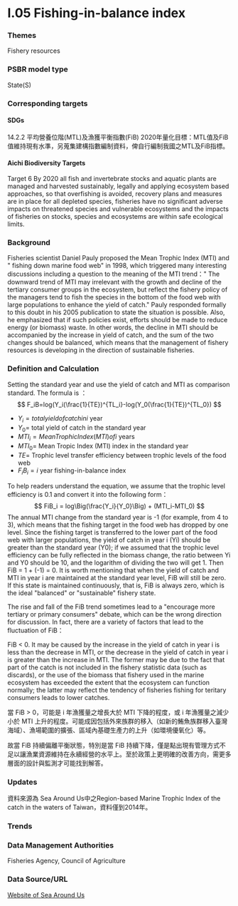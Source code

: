# I.05 Fishing-in-balance index

<script type="text/javascript" src="http://cdn.mathjax.org/mathjax/latest/MathJax.js?config=TeX-AMS-MML_HTMLorMML"></script>

### Themes
Fishery resources
### PSBR model type
State(S)
### Corresponding targets
#### SDGs
14.2.2 平均營養位階(MTL)及漁獲平衡指數(FiB) 2020年量化目標：MTL值及FiB值維持現有水準，另蒐集建構指數編制資料，俾自行編制我國之MTL及FiB指標。
#### Aichi Biodiversity Targets
Target 6 By 2020 all fish and invertebrate stocks and aquatic plants are managed and harvested sustainably, legally and applying ecosystem based approaches, so that overfishing is avoided, recovery plans and measures are in place for all depleted species, fisheries have no significant adverse impacts on threatened species and vulnerable ecosystems and the impacts of fisheries on stocks, species and ecosystems are within safe ecological limits.
### Background
Fisheries scientist Daniel Pauly proposed the Mean Trophic Index (MTI) and " fishing down marine food web" in 1998, which triggered many interesting discussions including a question to the meaning of the MTI trend：" The downward trend of MTI may irrelevant with the growth and decline of the tertiary consumer groups in the ecosystem, but reflect the fishery policy of the managers tend to fish the species in the bottom of the food web with large populations to enhance the yield of catch." Pauly responded formally to this doubt in his 2005 publication to state the situation is possible. Also, he emphasized that if such policies exist, efforts should be made to reduce energy (or biomass) waste. In other words, the decline in MTI should be accompanied by the increase in yield of catch, and the sum of the two changes should be balanced, which means that the management of fishery resources is developing in the direction of sustainable fisheries.
### Definition and Calculation
Setting the standard year and use the yield of catch and MTI as comparison standard. The formula is ： $$ F_iB=log(Y_i(\frac{1}{TE})^{TL_i}-log(Y_0(\frac{1}{TE})^{TL_0}) $$
* $Y_i= total yield of catch in i$ year
* $Y_0=$ total yield of catch in the standard year
* $MTI_i= Mean Trophic Index (MTI) of i$ years
* $MTI_0=$ Mean Tropic Index (MTI) index in the standard year
* $TE=$ Trophic level transfer efficiency between trophic levels of the food web
* $F_iB_i= i$ year fishing-in-balance index

To help readers understand the equation, we assume that the trophic level efficiency is 0.1 and convert it into the following form： $$ FiB_i = log\Big(\frac{Y_i}{Y_0}\Big) + (MTI_i-MTI_0) $$ The annual MTI change from the standard year is -1 (for example, from 4 to 3), which means that the fishing target in the food web has dropped by one level. Since the fishing target is transferred to the lower part of the food web with larger populations, the yield of catch in year i (Yi) should be greater than the standard year (Y0); if we assumed that the trophic level efficiency can be fully reflected in the biomass change, the ratio between Yi and Y0 should be 10, and the logarithm of dividing the two will get 1. Then FiB = 1 + (-1) = 0. It is worth mentioning that when the yield of catch and MTI in year i are maintained at the standard year level, FiB will still be zero. If this state is maintained continuously, that is, FiB is always zero, which is the ideal "balanced" or "sustainable" fishery state.

The rise and fall of the FiB trend sometimes lead to a "encourage more tertiary or primary consumers" debate, which can be the wrong direction for discussion. In fact, there are a variety of factors that lead to the fluctuation of FiB：

FiB < 0. It may be caused by the increase in the yield of catch in year i is less than the decrease in MTI, or the decrease in the yield of catch in year i is greater than the increase in MTI. The former may be due to the fact that part of the catch is not included in the fishery statistic data (such as discards), or the use of the biomass that fishery used in the marine ecosystem has exceeded the extent that the ecosystem can function normally; the latter may reflect the tendency of fisheries fishing for teritary consumers leads to lower catches.

當 FiB > 0，可能是 i 年漁獲量之增長大於 MTI 下降的程度，或 i 年漁獲量之減少小於 MTI 上升的程度。可能成因包括外來族群的移入（如新的鮪魚族群移入臺灣海域）、漁場範圍的擴張、區域內基礎生產力的上升（如環境優氧化）等。

故當 FiB 持續偏離平衡狀態，特別是當 FiB 持續下降，僅是點出現有管理方式不足以讓漁業資源維持在永續經營的水平上。至於政策上更明確的改善方向，需更多層面的設計與監測才可能找到解答。
### Updates
資料來源為 Sea Around Us中之Region-based Marine Trophic Index of the catch in the waters of Taiwan，資料僅到2014年。
### Trends
### Data Management Authorities
Fisheries Agency, Council of Agriculture
### Data Source/URL
[Website of Sea Around Us](http://www.seaaroundus.org/)